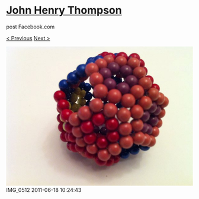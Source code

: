 # [John Henry Thompson](../README.md)
post Facebook.com

[< Previous](2011-06-18-7.md) [Next >](2011-06-18-9.md)

[![](../media/2011-06-18/Magnetic-Balls-IMG_0512.jpg)](../README.md)
IMG_0512
2011-06-18 10:24:43